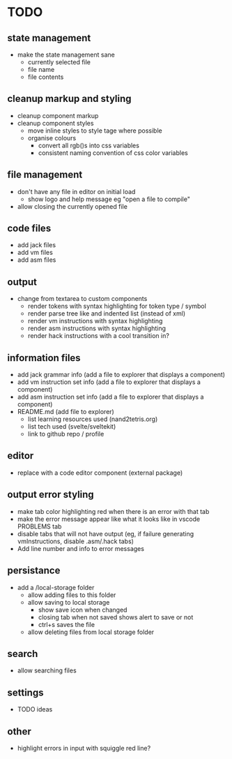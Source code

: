 # TODO

## state management

- make the state management sane
  - currently selected file
  - file name
  - file contents

## cleanup markup and styling

- cleanup component markup
- cleanup component styles
  - move inline styles to style tage where possible
  - organise colours
    - convert all rgb()s into css variables
    - consistent naming convention of css color variables

## file management

- don't have any file in editor on initial load
  - show logo and help message eg "open a file to compile"
- allow closing the currently opened file

## code files

- add jack files
- add vm files
- add asm files

## output

- change from textarea to custom components
  - render tokens with syntax highlighting for token type / symbol
  - render parse tree like and indented list (instead of xml)
  - render vm instructions with syntax highlighting
  - render asm instructions with syntax highlighting
  - render hack instructions with a cool transition in?

## information files

- add jack grammar info (add a file to explorer that displays a component)
- add vm instruction set info (add a file to explorer that displays a component)
- add asm instruction set info (add a file to explorer that displays a component)
- README.md (add file to explorer)
  - list learning resources used (nand2tetris.org)
  - list tech used (svelte/sveltekit)
  - link to github repo / profile

## editor

- replace with a code editor component (external package)

## output error styling

- make tab color highlighting red when there is an error with that tab
- make the error message appear like what it looks like in vscode PROBLEMS tab
- disable tabs that will not have output (eg, if failure generating vmInstructions, disable .asm/.hack tabs)
- Add line number and info to error messages

## persistance

- add a /local-storage folder
  - allow adding files to this folder
  - allow saving to local storage
    - show save icon when changed
    - closing tab when not saved shows alert to save or not
    - ctrl+s saves the file
  - allow deleting files from local storage folder

## search

- allow searching files

## settings

- TODO ideas

## other

- highlight errors in input with squiggle red line?

